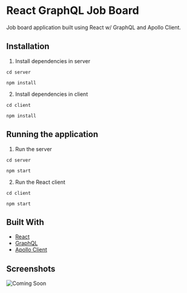 # React GraphQL Job Board

Job board application built using React w/ GraphQL and Apollo Client.

## Installation

1. Install dependencies in server

```
cd server
```

```
npm install
```

2. Install dependencies in client

```
cd client
```

```
npm install
```

## Running the application

1. Run the server

```
cd server
```

```
npm start
```

2. Run the React client

```
cd client
```

```
npm start
```

## Built With

- [React](https://reactjs.org/)
- [GraphQL](https://graphql.org/)
- [Apollo Client](https://www.apollographql.com/)

## Screenshots

![Coming Soon](https://upload.wikimedia.org/wikipedia/commons/8/80/Comingsoon.png "Coming Soon")
